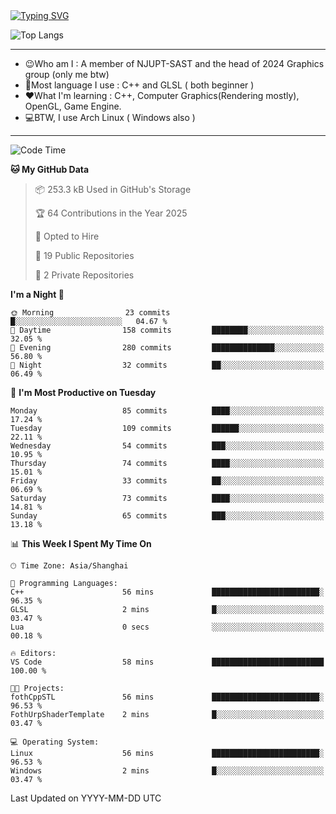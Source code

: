 <a href="https://git.io/typing-svg">
  <img src="https://readme-typing-svg.demolab.com?font=Fira+Code&pause=1000&random=false&width=435&separator=%3D&lines=std%3A%3Aprintln(%22Hello,+world!%22);" alt="Typing SVG" />
</a>

![Top Langs](https://github-readme-stats.vercel.app/api/top-langs/?username=FOTH0626&theme=transparent)

---

- 😉Who am I : A member of NJUPT-SAST and the head of 2024 Graphics group (only me btw)
- 📖Most language I use : C++ and GLSL ( both beginner )
- ❤What I'm learning : C++, Computer Graphics(Rendering mostly), OpenGL, Game Engine.
- 💻BTW, I use Arch Linux ( Windows also )
---
<!--START_SECTION:waka-->
![Code Time](http://img.shields.io/badge/Code%20Time-171%20hrs%2037%20mins-blue)

**🐱 My GitHub Data** 

> 📦 253.3 kB Used in GitHub's Storage 
 > 
> 🏆 64 Contributions in the Year 2025
 > 
> 💼 Opted to Hire
 > 
> 📜 19 Public Repositories 
 > 
> 🔑 2 Private Repositories 
 > 
**I'm a Night 🦉** 

```text
🌞 Morning                23 commits          █░░░░░░░░░░░░░░░░░░░░░░░░   04.67 % 
🌆 Daytime                158 commits         ████████░░░░░░░░░░░░░░░░░   32.05 % 
🌃 Evening                280 commits         ██████████████░░░░░░░░░░░   56.80 % 
🌙 Night                  32 commits          ██░░░░░░░░░░░░░░░░░░░░░░░   06.49 % 
```
📅 **I'm Most Productive on Tuesday** 

```text
Monday                   85 commits          ████░░░░░░░░░░░░░░░░░░░░░   17.24 % 
Tuesday                  109 commits         ██████░░░░░░░░░░░░░░░░░░░   22.11 % 
Wednesday                54 commits          ███░░░░░░░░░░░░░░░░░░░░░░   10.95 % 
Thursday                 74 commits          ████░░░░░░░░░░░░░░░░░░░░░   15.01 % 
Friday                   33 commits          ██░░░░░░░░░░░░░░░░░░░░░░░   06.69 % 
Saturday                 73 commits          ████░░░░░░░░░░░░░░░░░░░░░   14.81 % 
Sunday                   65 commits          ███░░░░░░░░░░░░░░░░░░░░░░   13.18 % 
```


📊 **This Week I Spent My Time On** 

```text
🕑︎ Time Zone: Asia/Shanghai

💬 Programming Languages: 
C++                      56 mins             ████████████████████████░   96.35 % 
GLSL                     2 mins              █░░░░░░░░░░░░░░░░░░░░░░░░   03.47 % 
Lua                      0 secs              ░░░░░░░░░░░░░░░░░░░░░░░░░   00.18 % 

🔥 Editors: 
VS Code                  58 mins             █████████████████████████   100.00 % 

🐱‍💻 Projects: 
fothCppSTL               56 mins             ████████████████████████░   96.53 % 
FothUrpShaderTemplate    2 mins              █░░░░░░░░░░░░░░░░░░░░░░░░   03.47 % 

💻 Operating System: 
Linux                    56 mins             ████████████████████████░   96.53 % 
Windows                  2 mins              █░░░░░░░░░░░░░░░░░░░░░░░░   03.47 % 
```


 Last Updated on YYYY-MM-DD UTC
<!--END_SECTION:waka-->
